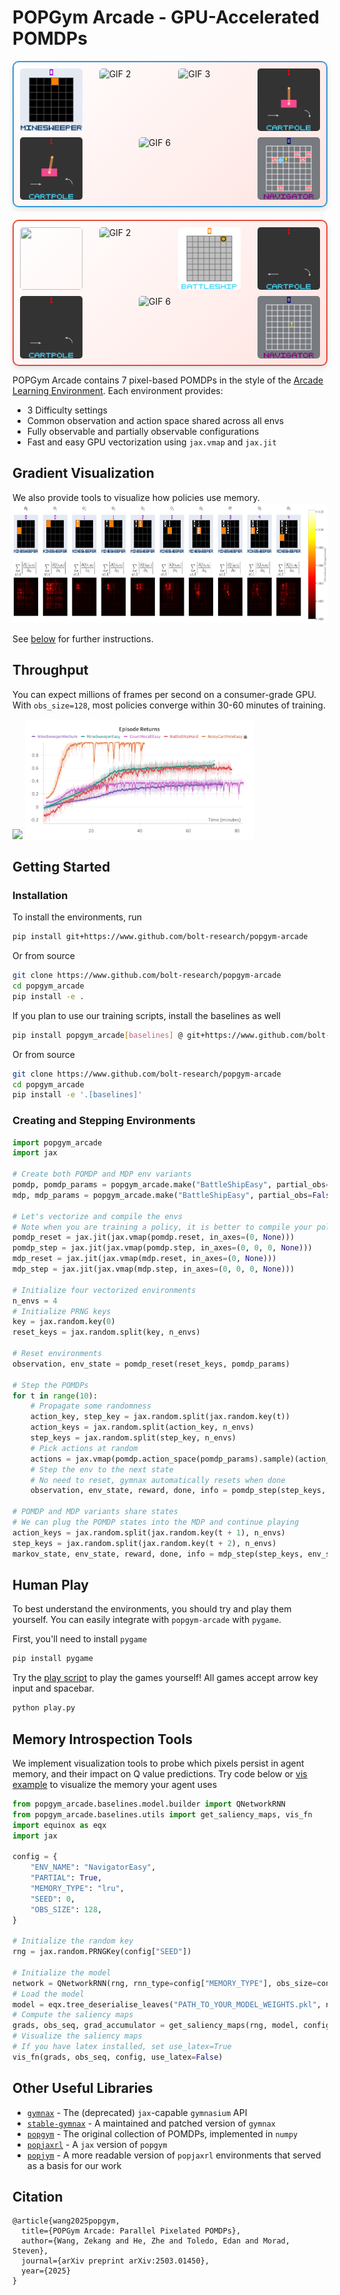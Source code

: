 # POPGym Arcade - GPU-Accelerated POMDPs 

<div style="display: flex; flex-direction: column; align-items: center; gap: 20px;">
    <div style="display: flex; flex-wrap: wrap; gap: 10px; justify-content: space-between;
                border: 2px solid #3498db; border-radius: 10px; 
                padding: 10px;  
                box-shadow: 0 4px 8px rgba(0, 0, 0, 0.1); 
                background: linear-gradient(135deg, #ffffff, #ffe4e1);">
        <img src="imgs/minesweeper_f.gif" style="width: 100px; height: 100px; border-radius: 5px;">
        <img src="imgs/countrecall_f.gif" alt="GIF 2" style="width: 100px; height: 100px; border-radius: 5px;">
        <img src="imgs/battleship_f.gif" alt="GIF 3" style="width: 100px; height: 100px; border-radius: 5px;">
        <img src="imgs/cartpole_f.gif" alt="GIF 4" style="width: 100px; height: 100px; border-radius: 5px;">
        <img src="imgs/ncartpole_f.gif" alt="GIF 5" style="width: 100px; height: 100px; border-radius: 5px;">
        <img src="imgs/autoencode_f.gif" alt="GIF 6" style="width: 100px; height: 100px; border-radius: 5px;">
        <img src="imgs/navigator_f.gif" alt="GIF 7" style="width: 100px; height: 100px; border-radius: 5px;">
    </div>
    <div style="display: flex; flex-wrap: wrap; gap: 10px; justify-content: space-between;
                border: 2px solid #e74c3c; border-radius: 10px; 
                padding: 10px; 
                box-shadow: 0 4px 8px rgba(0, 0, 0, 0.1); 
                background: linear-gradient(135deg, #ffffff, #ffe4e1);">
        <img src="imgs/minesweeper_p.gif" style="width: 100px; height: 100px; border-radius: 5px;">
        <img src="imgs/countrecall_p.gif" alt="GIF 2" style="width: 100px; height: 100px; border-radius: 5px;">
        <img src="imgs/battleship_p.gif" alt="GIF 3" style="width: 100px; height: 100px; border-radius: 5px;">
        <img src="imgs/cartpole_p.gif" alt="GIF 4" style="width: 100px; height: 100px; border-radius: 5px;">
        <img src="imgs/ncartpole_p.gif" alt="GIF 5" style="width: 100px; height: 100px; border-radius: 5px;">
        <img src="imgs/autoencode_p.gif" alt="GIF 6" style="width: 100px; height: 100px; border-radius: 5px;">
        <img src="imgs/navigator_p.gif" alt="GIF 7" style="width: 100px; height: 100px; border-radius: 5px;">
    </div>
</div>


[//]: # (<p float="left">)

[//]: # (    <img src="imgs/minesweeper_f.gif" width="96" height="96" /> )

[//]: # (    <img src="imgs/countrecall_f.gif" width="96" height="96" /> )

[//]: # (    <img src="imgs/battleship_f.gif" width="96" height="96" /> )

[//]: # (    <img src="imgs/cartpole_f.gif" width="96" height="96" /> )

[//]: # (    <img src="imgs/ncartpole_f.gif" width="96" height="96" /> )

[//]: # (    <img src="imgs/autoencode_f.gif" width="96" height="96" /> )

[//]: # (    <img src="imgs/navigator_f.gif" width="96" height="96" /> )

[//]: # (</p>)

[//]: # ()
[//]: # (<p float="left">)

[//]: # (    <img src="imgs/minesweeper_p.gif" width="96" height="96" /> )

[//]: # (    <img src="imgs/countrecall_p.gif" width="96" height="96" /> )

[//]: # (    <img src="imgs/battleship_p.gif" width="96" height="96" /> )

[//]: # (    <img src="imgs/cartpole_p.gif" width="96" height="96" /> )

[//]: # (    <img src="imgs/ncartpole_p.gif" width="96" height="96" /> )

[//]: # (    <img src="imgs/autoencode_p.gif" width="96" height="96" /> )

[//]: # (    <img src="imgs/navigator_p.gif" width="96" height="96" /> )

[//]: # (</p>)

POPGym Arcade contains 7 pixel-based POMDPs in the style of the [Arcade Learning Environment](https://github.com/Farama-Foundation/Arcade-Learning-Environment). Each environment provides:
- 3 Difficulty settings
- Common observation and action space shared across all envs
- Fully observable and partially observable configurations
- Fast and easy GPU vectorization using `jax.vmap` and `jax.jit`

## Gradient Visualization
We also provide tools to visualize how policies use memory. 
<img src="imgs/grads_example.jpg" height="192" />

See [below](#Memory-Introspection-Tools) for further instructions.

## Throughput
You can expect millions of frames per second on a consumer-grade GPU. With `obs_size=128`, most policies converge within 30-60 minutes of training. 

<img src="imgs/fps.png" height="192" />  
<img src="imgs/wandb.png" height="192" /> 

## Getting Started


### Installation 

To install the environments, run

```bash
pip install git+https://www.github.com/bolt-research/popgym-arcade
```

Or from source

```bash
git clone https://www.github.com/bolt-research/popgym-arcade
cd popgym_arcade
pip install -e .
```

If you plan to use our training scripts, install the baselines as well

```bash
pip install popgym_arcade[baselines] @ git+https://www.github.com/bolt-research/popgym-arcade.git
```

Or from source

```bash
git clone https://www.github.com/bolt-research/popgym-arcade
cd popgym_arcade
pip install -e '.[baselines]'
```

### Creating and Stepping Environments

```python
import popgym_arcade
import jax

# Create both POMDP and MDP env variants
pomdp, pomdp_params = popgym_arcade.make("BattleShipEasy", partial_obs=True)
mdp, mdp_params = popgym_arcade.make("BattleShipEasy", partial_obs=False)

# Let's vectorize and compile the envs
# Note when you are training a policy, it is better to compile your policy_update rather than the env_step
pomdp_reset = jax.jit(jax.vmap(pomdp.reset, in_axes=(0, None)))
pomdp_step = jax.jit(jax.vmap(pomdp.step, in_axes=(0, 0, 0, None)))
mdp_reset = jax.jit(jax.vmap(mdp.reset, in_axes=(0, None)))
mdp_step = jax.jit(jax.vmap(mdp.step, in_axes=(0, 0, 0, None)))
    
# Initialize four vectorized environments
n_envs = 4
# Initialize PRNG keys
key = jax.random.key(0)
reset_keys = jax.random.split(key, n_envs)
    
# Reset environments
observation, env_state = pomdp_reset(reset_keys, pomdp_params)

# Step the POMDPs
for t in range(10):
    # Propagate some randomness
    action_key, step_key = jax.random.split(jax.random.key(t))
    action_keys = jax.random.split(action_key, n_envs)
    step_keys = jax.random.split(step_key, n_envs)
    # Pick actions at random
    actions = jax.vmap(pomdp.action_space(pomdp_params).sample)(action_keys)
    # Step the env to the next state
    # No need to reset, gymnax automatically resets when done
    observation, env_state, reward, done, info = pomdp_step(step_keys, env_state, actions, pomdp_params)

# POMDP and MDP variants share states
# We can plug the POMDP states into the MDP and continue playing 
action_keys = jax.random.split(jax.random.key(t + 1), n_envs)
step_keys = jax.random.split(jax.random.key(t + 2), n_envs)
markov_state, env_state, reward, done, info = mdp_step(step_keys, env_state, actions, mdp_params)
```

## Human Play
To best understand the environments, you should try and play them yourself. You can easily integrate with `popgym-arcade` with `pygame`.

First, you'll need to install `pygame`

```bash
pip install pygame
```

Try the [play script](play.py) to play the games yourself! All games accept arrow key input and spacebar.

```bash
python play.py
```
## Memory Introspection Tools 
We implement visualization tools to probe which pixels persist in agent memory, and their
impact on Q value predictions. Try code below or [vis example](plotting/plot_grads.ipynb) to visualize the memory your agent uses

```python
from popgym_arcade.baselines.model.builder import QNetworkRNN
from popgym_arcade.baselines.utils import get_saliency_maps, vis_fn
import equinox as eqx
import jax

config = {
    "ENV_NAME": "NavigatorEasy",
    "PARTIAL": True,
    "MEMORY_TYPE": "lru",
    "SEED": 0,
    "OBS_SIZE": 128,
}

# Initialize the random key
rng = jax.random.PRNGKey(config["SEED"])

# Initialize the model
network = QNetworkRNN(rng, rnn_type=config["MEMORY_TYPE"], obs_size=config["OBS_SIZE"])
# Load the model
model = eqx.tree_deserialise_leaves("PATH_TO_YOUR_MODEL_WEIGHTS.pkl", network)
# Compute the saliency maps
grads, obs_seq, grad_accumulator = get_saliency_maps(rng, model, config)
# Visualize the saliency maps
# If you have latex installed, set use_latex=True
vis_fn(grads, obs_seq, config, use_latex=False)
```
## Other Useful Libraries
- [`gymnax`](https://github.com/RobertTLange/gymnax) - The (deprecated) `jax`-capable `gymnasium` API
- [`stable-gymnax`](https://github.com/smorad/stable-gymnax) - A maintained and patched version of `gymnax`
- [`popgym`](https://github.com/proroklab/popgym) - The original collection of POMDPs, implemented in `numpy`
- [`popjaxrl`](https://github.com/luchris429/popjaxrl) - A `jax` version of `popgym`
- [`popjym`](https://github.com/EdanToledo/popjym) - A more readable version of `popjaxrl` environments that served as a basis for our work

## Citation
```
@article{wang2025popgym,
  title={POPGym Arcade: Parallel Pixelated POMDPs},
  author={Wang, Zekang and He, Zhe and Toledo, Edan and Morad, Steven},
  journal={arXiv preprint arXiv:2503.01450},
  year={2025}
}
```
